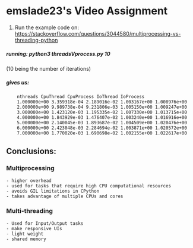 # emslade23's Video Assignment

1. Run the example code on: https://stackoverflow.com/questions/3044580/multiprocessing-vs-threading-python

##### running: python3 threadsVprocess.py 10
(10 being the number of iterations)

##### gives us:

        
        nthreads CpuThread CpuProcess IoThread IoProcess
        1.000000e+00 3.359318e-04 2.189016e-02 1.003167e+00 1.008976e+00
        2.000000e+00 9.989738e-04 9.231806e-03 1.005150e+00 1.009247e+00
        3.000000e+00 1.423120e-03 1.195335e-02 1.007330e+00 1.013715e+00
        4.000000e+00 1.843929e-03 1.476407e-02 1.003240e+00 1.016916e+00
        5.000000e+00 2.140045e-03 1.893687e-02 1.004509e+00 1.020476e+00
        6.000000e+00 2.423048e-03 2.284694e-02 1.003871e+00 1.020572e+00
        7.000000e+00 1.770020e-03 1.690698e-02 1.002155e+00 1.022617e+00 
        

## Conclusions:

### Multiprocessing

    - higher overhead
    - used for tasks that require high CPU computational resources
    - avoids GIL limitations in CPython
    - takes advantage of multiple CPUs and cores

### Multi-threading

    - Used for Input/Output tasks
    - make responsive UIs
    - light weight
    - shared memory
